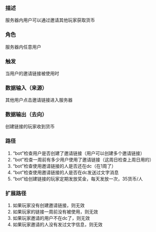 ### 描述

服务器内用户可以通过邀请其他玩家获取货币

### 角色

服务器内任意用户

### 触发

当用户的邀请链接被使用时

### 数据输入（来源）

其他用户点击邀请链接进入服务器

### 数据输出（去向）

创建链接的玩家收到货币

### 路径

1. “bot”检查用户是否创建了邀请链接（用户可以创建多个邀请链接）
2. "bot"检查一周前有多少用户使用了邀请链接（这周日检查上周日用的）
3. “bot”检查使用邀请链接的人是否还在dc（在1周了）
4. “bot”检查使用邀请链接的人是否在dc发送过文字消息
5. “bot”给创建链接的玩家定期发放奖金，每天发放一次，35货币/人

### 扩展路径

1. 如果玩家没有创建邀请链接，则无效
2. 如果玩家的链接一周前没有被使用，则无效
3. 如果玩家邀请的用户不在dc了，则无效
4. 如果玩家邀请的人没有发过文字信息，则无效
